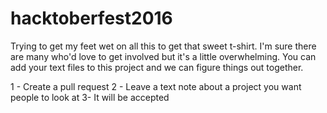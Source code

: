 # hacktoberfest2016

Trying to get my feet wet on all this to get that sweet t-shirt. I'm sure there are many who'd love to get involved but it's a little overwhelming. You can add your text files to this project and we can figure things out together.

1 - Create a pull request
2 - Leave a text note about a project you want people to look at 
3-  It will be accepted
